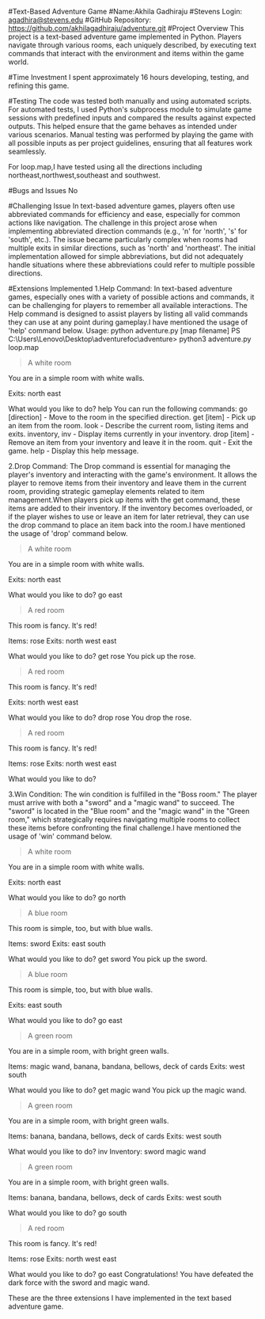 #Text-Based Adventure Game
#Name:Akhila Gadhiraju
#Stevens Login: agadhira@stevens.edu
#GitHub Repository: https://github.com/akhilagadhiraju/adventure.git
#Project Overview
 This project is a text-based adventure game implemented in Python. Players navigate through various rooms, each uniquely described, by executing text commands that interact with the environment and items within the game world.

#Time Investment
 I spent approximately 16 hours developing, testing, and refining this game.

#Testing
 The code was tested both manually and using automated scripts. For automated tests, I used Python's subprocess module to simulate game sessions with predefined inputs and compared the results against expected outputs. This helped ensure that the game behaves as intended under various scenarios. Manual testing was performed by playing the game with all possible inputs as per project guidelines, ensuring that all features work seamlessly.

 For loop.map,I have tested using all the directions including northeast,northwest,southeast and southwest.

#Bugs and Issues
 No

#Challenging Issue
In text-based adventure games, players often use abbreviated commands for efficiency and ease, especially for common actions like navigation. The challenge in this project arose when implementing abbreviated direction commands (e.g., 'n' for 'north', 's' for 'south', etc.). The issue became particularly complex when rooms had multiple exits in similar directions, such as 'north' and 'northeast'. The initial implementation allowed for simple abbreviations, but did not adequately handle situations where these abbreviations could refer to multiple possible directions. 

#Extensions Implemented
 1.Help Command: In text-based adventure games, especially ones with a variety of possible actions and commands, it can be challenging for players to remember all available interactions. The Help command is designed to assist players by listing all valid commands they can use at any point during gameplay.I have mentioned the usage of 'help' command below.
Usage: python adventure.py [map filename]
PS C:\Users\Lenovo\Desktop\adventurefoc\adventure> python3 adventure.py loop.map                                                                    
> A white room

You are in a simple room with white walls.

Exits: north east

What would you like to do? help
You can run the following commands:
  go [direction] - Move to the room in the specified direction.
  get [item] - Pick up an item from the room.
  look - Describe the current room, listing items and exits.
  inventory, inv - Display items currently in your inventory.
  drop [item] - Remove an item from your inventory and leave it in the room.
  quit - Exit the game.
  help - Display this help message.

 2.Drop Command: The Drop command is essential for managing the player's inventory and interacting with the game's environment. It allows the player to remove items from their inventory and leave them in the current room, providing strategic gameplay elements related to item management.When players pick up items with the get command, these items are added to their inventory. If the inventory becomes overloaded, or if the player wishes to use or leave an item for later retrieval, they can use the drop command to place an item back into the room.I have mentioned the usage of 'drop' command below.
 > A white room

You are in a simple room with white walls.

Exits: north east

What would you like to do? go east
> A red room

This room is fancy. It's red!

Items: rose
Exits: north west east

What would you like to do? get rose
You pick up the rose.
> A red room

This room is fancy. It's red!

Exits: north west east

What would you like to do? drop rose
You drop the rose.
> A red room

This room is fancy. It's red!

Items: rose
Exits: north west east

What would you like to do?

 3.Win Condition: The win condition is fulfilled in the "Boss room." The player must arrive with both a "sword" and a "magic wand" to succeed. The "sword" is located in the "Blue room" and the "magic wand" in the "Green room," which strategically requires navigating multiple rooms to collect these items before confronting the final challenge.I have mentioned the usage of 'win' command below.
 
 > A white room

You are in a simple room with white walls.

Exits: north east

What would you like to do? go north
> A blue room

This room is simple, too, but with blue walls.

Items: sword
Exits: east south

What would you like to do? get sword
You pick up the sword.
> A blue room

This room is simple, too, but with blue walls.

Exits: east south

What would you like to do? go east
> A green room

You are in a simple room, with bright green walls.

Items: magic wand, banana, bandana, bellows, deck of cards
Exits: west south

What would you like to do? get magic wand
You pick up the magic wand.
> A green room

You are in a simple room, with bright green walls.

Items: banana, bandana, bellows, deck of cards
Exits: west south

What would you like to do? inv
Inventory:
  sword
  magic wand
> A green room

You are in a simple room, with bright green walls.

Items: banana, bandana, bellows, deck of cards
Exits: west south

What would you like to do? go south
> A red room

This room is fancy. It's red!

Items: rose
Exits: north west east

What would you like to do? go east
Congratulations! You have defeated the dark force with the sword and magic wand.

These are the three extensions I have implemented in the text based adventure game.
